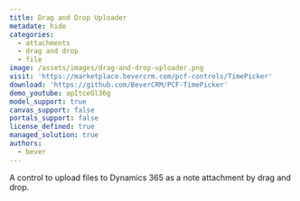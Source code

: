 ```yaml
---
title: Drag and Drop Uploader
metadate: hide
categories:
  - attachments
  - drag and drop
  - file
image: /assets/images/drag-and-drop-uploader.png
visit: 'https://marketplace.bevercrm.com/pcf-controls/TimePicker'
download: 'https://github.com/BeverCRM/PCF-TimePicker'
demo_youtube: apItceOl36g
model_support: true
canvas_support: false
portals_support: false
license_defined: true
managed_solution: true
authors:
  - bever
---
```

A control to upload files to Dynamics 365 as a note attachment by drag and drop.
